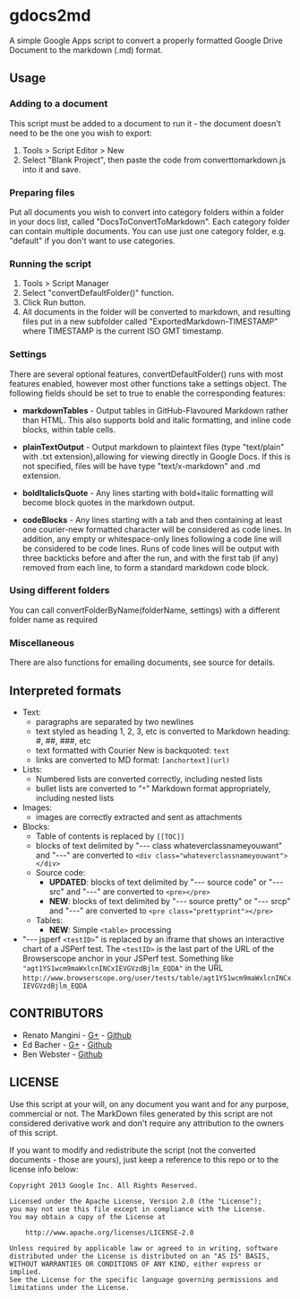 gdocs2md
========

A simple Google Apps script to convert a properly formatted Google Drive Document to the markdown (.md) format.

## Usage

### Adding to a document
This script must be added to a document to run it - the document doesn't need to be the one you wish to export:
 1. Tools > Script Editor > New
 2. Select "Blank Project", then paste the code from converttomarkdown.js into it and save.

### Preparing files
Put all documents you wish to convert into category folders within a folder in your docs list, called "DocsToConvertToMarkdown". Each category folder can contain multiple documents. You can use just one category folder, e.g. "default" if you don't want to use categories.

### Running the script
1. Tools > Script Manager
2. Select "convertDefaultFolder()" function.
3. Click Run button.
4. All documents in the folder will be converted to markdown, and resulting files put in a new subfolder called "ExportedMarkdown-TIMESTAMP" where TIMESTAMP is the current ISO GMT timestamp.

### Settings
There are several optional features, convertDefaultFolder() runs with most features enabled, however most other functions take a settings object. The following fields should be set to true to enable the corresponding features:
 * **markdownTables** - Output tables in GitHub-Flavoured Markdown rather than HTML. This also supports bold and italic formatting, and inline code blocks, within table cells.

 * **plainTextOutput** - Output markdown to plaintext files (type "text/plain" with .txt extension),allowing for viewing directly in Google Docs. If this is not specified, files will be have type "text/x-markdown" and .md extension.

 * **boldItalicIsQuote** - Any lines starting with bold+italic formatting will become block quotes in the markdown output.

 * **codeBlocks** - Any lines starting with a tab and then containing at least one courier-new formatted character will be considered as code lines. In addition, any empty or whitespace-only lines following a code line will be considered to be code lines. Runs of code lines will be output with three backticks before and after the run, and with the first tab (if any) removed from each line, to form a standard markdown code block.

### Using different folders
You can call convertFolderByName(folderName, settings) with a different folder name as required

### Miscellaneous
There are also functions for emailing documents, see source for details.

## Interpreted formats
  * Text:
    * paragraphs are separated by two newlines
    * text styled as heading 1, 2, 3, etc is converted to Markdown heading: #, ##, ###, etc
    * text formatted with Courier New is backquoted: ``text``
    * links are converted to MD format: `[anchortext](url)`
  * Lists:
    * Numbered lists are converted correctly, including nested lists
    * bullet lists are converted to "`*`" Markdown format appropriately, including nested lists
  * Images:
    * images are correctly extracted and sent as attachments
  * Blocks:
    * Table of contents is replaced by `[[TOC]]`
    * blocks of text delimited by "--- class whateverclassnameyouwant" and "---" are converted to `<div class="whateverclassnameyouwant"></div>`
    * Source code:
      * **UPDATED**: blocks of text delimited by "--- source code" or "--- src" and "---" are converted to `<pre></pre>`
      * **NEW**: blocks of text delimited by "--- source pretty" or "--- srcp" and "---" are converted to `<pre class="prettyprint"></pre>`
    * Tables:
      * **NEW**: Simple `<table>` processing
  * "--- jsperf `<testID>`" is replaced by an iframe that shows an interactive chart of a JSPerf test. The `<testID>` is the last part of the URL of the Browserscope anchor in your JSPerf test. Something like `"agt1YS1wcm9maWxlcnINCxIEVGVzdBjlm_EQDA"` in the URL `http://www.browserscope.org/user/tests/table/agt1YS1wcm9maWxlcnINCxIEVGVzdBjlm_EQDA`

## CONTRIBUTORS

* Renato Mangini - [G+](//google.com/+renatomangini) - [Github](//github.com/mangini)
* Ed Bacher - [G+](//plus.google.com/106923847899206957842) - [Github](//github.com/evbacher)
* Ben Webster - [Github](//github.com/trepidacious)

## LICENSE

Use this script at your will, on any document you want and for any purpose, commercial or not.
The MarkDown files generated by this script are not considered derivative work and
don't require any attribution to the owners of this script.

If you want to modify and redistribute the script (not the converted documents - those are yours),
just keep a reference to this repo or to the license info below:

```
Copyright 2013 Google Inc. All Rights Reserved.

Licensed under the Apache License, Version 2.0 (the "License");
you may not use this file except in compliance with the License.
You may obtain a copy of the License at

    http://www.apache.org/licenses/LICENSE-2.0

Unless required by applicable law or agreed to in writing, software
distributed under the License is distributed on an "AS IS" BASIS,
WITHOUT WARRANTIES OR CONDITIONS OF ANY KIND, either express or implied.
See the License for the specific language governing permissions and
limitations under the License.
```
